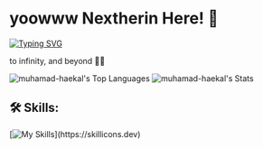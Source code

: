 <h1>yoowww Nextherin Here! 👋</h1>

[![Typing SVG](https://readme-typing-svg.demolab.com?font=Fira+Code&pause=1000&color=64E2FF&width=435&lines=FrontEnd+Developer;Cyber+Security+;Sometimes+I+hate+coding)](https://git.io/typing-svg)

to infinity, and beyond 🔭🌟


![muhamad-haekal's Top Languages](https://github-readme-stats.vercel.app/api/top-langs/?username=muhamad-haekal&theme=vue-dark&show_icons=true&hide_border=true&layout=compact)
![muhamad-haekal's Stats](https://github-readme-stats.vercel.app/api?username=muhamad-haekal&theme=vue-dark&show_icons=true&hide_border=true&count_private=true)

<h2>🛠 Skills:</h2>

[![My Skills](https://skillicons.dev/icons?i=html,css,js,php,c,cs,python,vscode,androidstudio,windows,linux,)](https://skillicons.dev)

